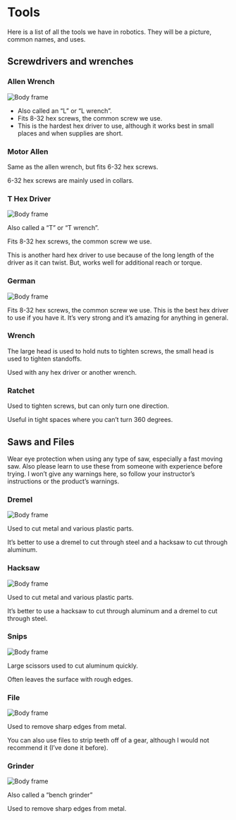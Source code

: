 # Tools

Here is a list of all the tools we have in robotics. They will be a picture, common names, and uses.

## Screwdrivers and wrenches

### Allen Wrench

![Body frame](../assets/alan.png)

- Also called an “L” or “L wrench”.
- Fits 8-32 hex screws, the common screw we use.
- This is the hardest hex driver to use, although it works best in small places and when supplies are short.

### Motor Allen

Same as the allen wrench, but fits 6-32 hex screws.

6-32 hex screws are mainly used in collars.

### T Hex Driver

![Body frame](../assets/t-hex-driver.png)

Also called a “T” or “T wrench”.

Fits 8-32 hex screws, the common screw we use.

This is another hard hex driver to use because of the long length of the driver as it can twist. But, works well for additional reach or torque.

### German

![Body frame](../assets/german.png)

Fits 8-32 hex screws, the common screw we use.
This is the best hex driver to use if you have it. It’s very strong and it’s amazing for anything in general.

### Wrench

The large head is used to hold nuts to tighten screws, the small head is used to tighten standoffs.

Used with any hex driver or another wrench.

### Ratchet

Used to tighten screws, but can only turn one direction.

Useful in tight spaces where you can’t turn 360 degrees.

## Saws and Files

Wear eye protection when using any type of saw, especially a fast moving saw. Also please learn to use these from someone with experience before trying. I won’t give any warnings here, so follow your instructor’s instructions or the product’s warnings.

### Dremel

![Body frame](../assets/dremel.png)

Used to cut metal and various plastic parts.

It’s better to use a dremel to cut through steel and a hacksaw to cut through aluminum.

### Hacksaw

![Body frame](../assets/hacksaw.png)

Used to cut metal and various plastic parts.

It’s better to use a hacksaw to cut through aluminum and a dremel to cut through steel.

### Snips

![Body frame](../assets/snips.png)

Large scissors used to cut aluminum quickly.

Often leaves the surface with rough edges.

### File

![Body frame](../assets/file.png)

Used to remove sharp edges from metal.

You can also use files to strip teeth off of a gear, although I would not recommend it (I’ve done it before).

### Grinder

![Body frame](../assets/grinder.png)

Also called a “bench grinder”

Used to remove sharp edges from metal.
